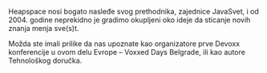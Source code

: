 Heapspace nosi bogato nasleđe svog prethodnika, zajednice JavaSvet, i od 2004. godine neprekidno je gradimo okupljeni oko ideje da sticanje novih znanja menja sve(s)t.

Možda ste imali prilike da nas upoznate kao organizatore prve Devoxx konferencije u ovom delu Evrope – Voxxed Days Belgrade, ili kao autore Tehnološkog doručka.
